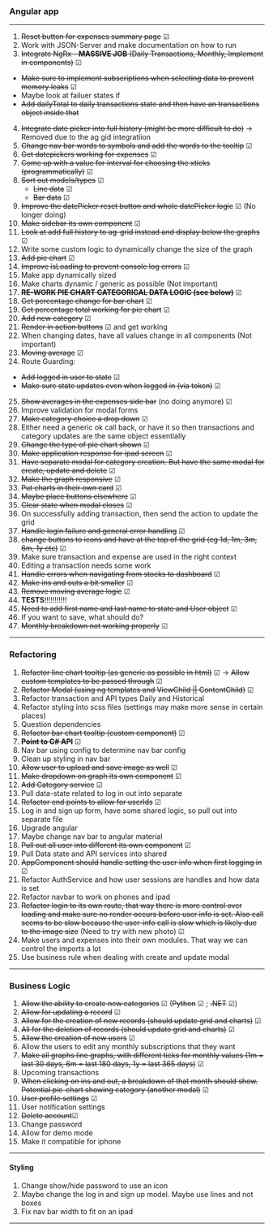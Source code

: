 ### Angular app

---

1. ~~Reset button for expenses summary page~~ &#x2611;
2. Work with JSON-Server and make documentation on how to run
3. ~~Integrate NgRx - **MASSIVE JOB** (Daily Transactions, Monthly, Implement in components)~~ &#x2611;

- ~~Make sure to implement subscriptions when selecting data to prevent memory leaks~~ &#x2611;
- Maybe look at failuer states if
- ~~Add dailyTotal to daily transactions state and then have an transactions object inside that~~

4. ~~Integrate date picker into full history (might be more difficult to do)~~ -> Removed due to the ag gid integratiion
5. ~~Change nav bar words to symbols and add the words to the tooltip~~ &#x2611;
6. ~~Get datepickers working for expenses~~ &#x2611;
7. ~~Come up with a value for interval for choosing the xticks (programmatically)~~ &#x2611;
8. ~~Sort out models/types~~ &#x2611;
   - ~~Line data~~ &#x2611;
   - ~~Bar data~~ &#x2611;
9. ~~Improve the datePicker reset button and whole datePicker logic~~ &#x2611; (No longer doing)
10. ~~Make sidebar its own component~~ &#x2611;
11. ~~Look at add full history to ag-grid instead and display below the graphs~~ &#x2611;
12. Write some custom logic to dynamically change the size of the graph
13. ~~Add pie chart~~ &#x2611;
14. ~~Improve isLoading to prevent console log errors~~ &#x2611;
15. Make app dynamically sized
16. Make charts dynamic / generic as possible (Not important)
17. ~~**RE-WORK PIE CHART CATEGORICAL DATA LOGIC (see below)**~~ &#x2611;
18. ~~Get percentage change for bar chart~~ &#x2611;
19. ~~Get percentage total working for pie chart~~ &#x2611;
20. ~~Add new category~~ &#x2611;
21. ~~Render in action buttons~~ &#x2611; and get working
22. When changing dates, have all values change in all components (Not important)
23. ~~Moving average~~ &#x2611;
24. Route Guarding:

- ~~Add logged in user to state~~ &#x2611;
- ~~Make sure state updates even when logged in (via token)~~ &#x2611;

25. ~~Show averages in the expenses side bar~~ (no doing anymore) &#x2611;
26. Improve validation for modal forms
27. ~~Make category choice a drop down~~ &#x2611;
28. Either need a generic ok call back, or have it so then transactions and category updates are the same object essentially
29. ~~Change the type of pie chart shown~~ &#x2611;
30. ~~Make application response for ipad screen~~ &#x2611;
31. ~~Have separate modal for category creation. But have the same modal for create, update and delete~~ &#x2611;
32. ~~Make the graph responsive~~ &#x2611;
33. ~~Put charts in their own card~~ &#x2611;
34. ~~Maybe place buttons elsewhere~~ &#x2611;
35. ~~Clear state when modal closes~~ &#x2611;
36. On successfully adding transaction, then send the action to update the grid
37. ~~Handle login failure and general error handling~~ &#x2611;
38. ~~change buttons to icons and have at the top of the grid (eg 1d, 1m, 3m, 6m, 1y etc)~~ &#x2611;
39. Make sure transaction and expense are used in the right context
40. Editing a transaction needs some work
41. ~~Handle errors when navigating from stocks to dashboard~~ &#x2611;
42. ~~Make ins and outs a bit smaller~~ &#x2611;
43. ~~Remove moving average logic~~ &#x2611;
44. **TESTS**!!!!!!!!!!!
45. ~~Need to add first name and last name to state and User object~~ &#x2611;
46. If you want to save, what should do?
47. ~~Monthly breakdown not working properly~~ &#x2611;

---

### Refactoring

1. ~~Refactor line chart tooltip (as generic as possible in html)~~ &#x2611; -> ~~Allow custom templates to be passed through~~ &#x2611;
2. ~~Refactor Modal (using ng templates and ViewChild || ContentChild)~~ &#x2611;
3. Refactor transaction and API types Daily and Historical
4. Refactor styling into scss files (settings may make more sense in certain places)
5. Question dependencies
6. ~~Refactor bar chart tooltip (custom component)~~ &#x2611;
7. ~~**Point to C# API**~~ &#x2611;
8. Nav bar using config to determine nav bar config
9. Clean up styling in nav bar
10. ~~Allow user to upload and save image as well~~ &#x2611;
11. ~~Make dropdown on graph its own component~~ &#x2611;
12. ~~Add Category service~~ &#x2611;
13. Pull data-state related to log in out into separate
14. ~~Refactor end points to allow for userIds~~ &#x2611;
15. Log in and sign up form, have some shared logic, so pull out into separate file
16. Upgrade angular
17. Maybe change nav bar to angular material
18. ~~Pull out all user into different its own component~~ &#x2611;
19. Pull Data state and API services into shared
20. ~~AppComponent should handle setting the user info when first logging in~~ &#x2611;
21. Refactor AuthService and how user sessions are handles and how data is set
22. Refactor navbar to work on phones and ipad
23. ~~Refactor login to its own route, that way there is more control over loading and make sure no render occurs before user info is set. Also call seems to be slow because the user-info call is slow which is likely due to the image size~~ (Need to try with new photo) &#x2611;
24. Make users and expenses into their own modules. That way we can control the imports a lot
25. Use business rule when dealing with create and update modal

---

### Business Logic

1. ~~Allow the ability to create new categories~~ &#x2611; (~~Python~~ &#x2611; ; ~~.NET~~ &#x2611;)
2. ~~Allow for updating a record~~ &#x2611;
3. ~~Allow for the creation of new records (should update grid and charts)~~ &#x2611;
4. ~~All for the deletion of records (should update grid and charts)~~ &#x2611;
5. ~~Allow the creation of new users~~ &#x2611;
6. Allow the users to edit any monthly subscriptions that they want
7. ~~Make all graphs line graphs, with different ticks for monthly values (1m = last 30 days, 6m = last 180 days, 1y = last 365 days)~~ &#x2611;
8. Upcoming transactions
9. ~~When clicking on ins and out, a breakdown of that month should show. Potential pie-chart showing category (another modal)~~ &#x2611;
10. ~~User profile settings~~ &#x2611;
11. User notification settings
12. ~~Delete account~~&#x2611;
13. Change password
14. Allow for demo mode
15. Make it compatible for iphone

---

#### Styling

1. Change show/hide password to use an icon
2. Maybe change the log in and sign up model. Maybe use lines and not boxes
3. Fix nav bar width to fit on an ipad

---
